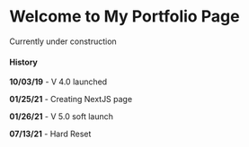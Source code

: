 # Welcome to My Portfolio Page

Currently under construction

#### History

**10/03/19** - V 4.0 launched

**01/25/21** - Creating NextJS page

**01/26/21** - V 5.0 soft launch

**07/13/21** - Hard Reset